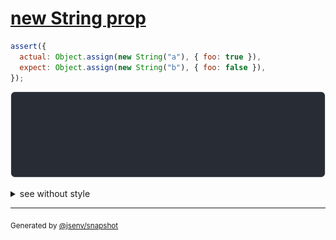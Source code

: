 # [new String prop](../../string.test.js#L170)

```js
assert({
  actual: Object.assign(new String("a"), { foo: true }),
  expect: Object.assign(new String("b"), { foo: false }),
});
```

![img](throw.svg)

<details>
  <summary>see without style</summary>

```console
AssertionError: actual and expect are different

actual: String("a") {
  foo: true,
}
expect: String("b") {
  foo: false,
}
```

</details>


---

<sub>
  Generated by <a href="https://github.com/jsenv/core/tree/main/packages/tooling/snapshot">@jsenv/snapshot</a>
</sub>
